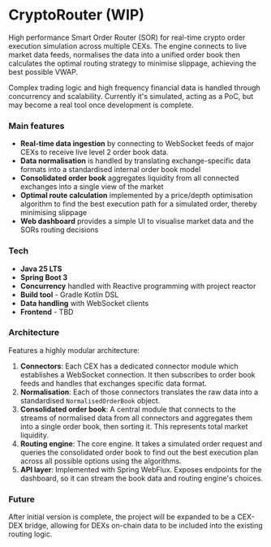 # CryptoRouter (WIP)

High performance Smart Order Router (SOR) for real-time crypto order execution
simulation across multiple CEXs. The engine connects to live market data feeds, normalises the data into a unified order book then calculates the optimal routing strategy to minimise slippage, achieving the best possible VWAP. 

Complex trading logic and high frequency financial data is handled through concurrency and scalability. Currently it's simulated, acting as a PoC, but may become a real tool once development is complete. 

### Main features

- **Real-time data ingestion** by connecting to WebSocket feeds of major CEXs to receive live level 2 order book data. 
- **Data normalisation** is handled by translating exchange-specific data formats into a standardised internal order book model
- **Consolidated order book** aggregates liquidity from all connected exchanges into a single view of the market
- **Optimal route calculation** implemented by a price/depth optimisation algorithm to find the best execution path for a simulated order, thereby minimising slippage
- **Web dashboard** provides a simple UI to visualise market data and the SORs routing decisions

### Tech 

- **Java 25 LTS**
- **Spring Boot 3**
- **Concurrency** handled with Reactive programming with project reactor 
- **Build tool** - Gradle Kotlin DSL
- **Data handling** with WebSocket clients 
- **Frontend** - TBD

### Architecture

Features a highly modular architecture:

1. **Connectors**: Each CEX has a dedicated connector module which establishes a WebSocket connection. It then subscribes to order book feeds and handles that exchanges specific data format. 
2. **Normalisation**: Each of those connectors translates the raw data into a standardised `NormalisedOrderBook` object.
3. **Consolidated order book**: A central module that connects to the streams of normalised data from all connectors and aggregates them into a single order book, then sorting it. This represents total market liquidity.
4. **Routing engine**: The core engine. It takes a simulated order request and queries the consolidated order book to find out the best execution plan across all possible options using the algorithms. 
5. **API layer**: Implemented with Spring WebFlux. Exposes endpoints for the  dashboard, so it can stream the book data and routing engine's choices. 


### Future 

After initial version is complete, the project will be expanded to be a CEX-DEX bridge, allowing for DEXs on-chain data to be included into the existing routing logic. 

